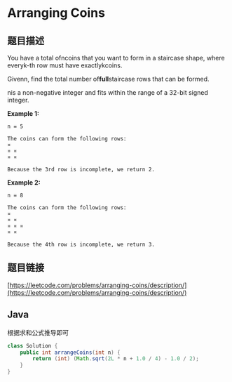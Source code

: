 # Arranging Coins

## 题目描述

You have a total ofncoins that you want to form in a staircase shape, where everyk-th row must have exactlykcoins.

Givenn, find the total number of**full**staircase rows that can be formed.

nis a non-negative integer and fits within the range of a 32-bit signed integer.

**Example 1:**

```text
n = 5

The coins can form the following rows:
¤
¤ ¤
¤ ¤

Because the 3rd row is incomplete, we return 2.
```

**Example 2:**

```text
n = 8

The coins can form the following rows:
¤
¤ ¤
¤ ¤ ¤
¤ ¤

Because the 4th row is incomplete, we return 3.
```

## 题目链接

[https://leetcode.com/problems/arranging-coins/description/](https://leetcode.com/problems/arranging-coins/description/)

## Java

根据求和公式推导即可

```java
class Solution {
    public int arrangeCoins(int n) {
        return (int) (Math.sqrt(2L * n + 1.0 / 4) - 1.0 / 2);
    }
}
```

